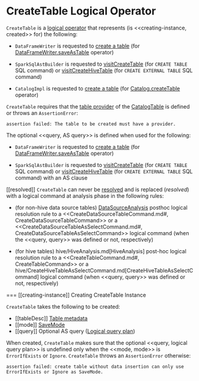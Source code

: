# CreateTable Logical Operator

`CreateTable` is a [logical operator](LogicalPlan.md) that represents (is <<creating-instance, created>> for) the following:

* `DataFrameWriter` is requested to [create a table](../DataFrameWriter.md#createTable) (for [DataFrameWriter.saveAsTable](../DataFrameWriter.md#saveAsTable) operator)

* `SparkSqlAstBuilder` is requested to [visitCreateTable](../sql/SparkSqlAstBuilder.md#visitCreateTable) (for `CREATE TABLE` SQL command) or [visitCreateHiveTable](../sql/SparkSqlAstBuilder.md#visitCreateHiveTable) (for `CREATE EXTERNAL TABLE` SQL command)

* `CatalogImpl` is requested to [create a table](../CatalogImpl.md#createTable) (for [Catalog.createTable](../Catalog.md#createTable) operator)

`CreateTable` requires that the [table provider](../CatalogTable.md#provider) of the [CatalogTable](#tableDesc) is defined or throws an `AssertionError`:

```text
assertion failed: The table to be created must have a provider.
```

The optional <<query, AS query>> is defined when used for the following:

* `DataFrameWriter` is requested to [create a table](../DataFrameWriter.md#createTable) (for [DataFrameWriter.saveAsTable](../DataFrameWriter.md#saveAsTable) operator)

* `SparkSqlAstBuilder` is requested to [visitCreateTable](../sql/SparkSqlAstBuilder.md#visitCreateTable) (for `CREATE TABLE` SQL command) or [visitCreateHiveTable](../sql/SparkSqlAstBuilder.md#visitCreateHiveTable) (for `CREATE EXTERNAL TABLE` SQL command) with an AS clause

[[resolved]]
`CreateTable` can never be [resolved](../expressions/Expression.md#resolved) and is replaced (_resolved_) with a logical command at analysis phase in the following rules:

* (for non-hive data source tables) [DataSourceAnalysis](../logical-analysis-rules/DataSourceAnalysis.md) posthoc logical resolution rule to a <<CreateDataSourceTableCommand.md#, CreateDataSourceTableCommand>> or a <<CreateDataSourceTableAsSelectCommand.md#, CreateDataSourceTableAsSelectCommand>> logical command (when the <<query, query>> was defined or not, respectively)

* (for hive tables) hive/HiveAnalysis.md[HiveAnalysis] post-hoc logical resolution rule to a <<CreateTableCommand.md#, CreateTableCommand>> or a hive/CreateHiveTableAsSelectCommand.md[CreateHiveTableAsSelectCommand] logical command (when <<query, query>> was defined or not, respectively)

=== [[creating-instance]] Creating CreateTable Instance

`CreateTable` takes the following to be created:

* [[tableDesc]] [Table metadata](../CatalogTable.md)
* [[mode]] [SaveMode](../DataFrameWriter.md#SaveMode)
* [[query]] Optional AS query ([Logical query plan](../logical-operators/LogicalPlan.md))

When created, `CreateTable` makes sure that the optional <<query, logical query plan>> is undefined only when the <<mode, mode>> is `ErrorIfExists` or `Ignore`. `CreateTable` throws an `AssertionError` otherwise:

```
assertion failed: create table without data insertion can only use ErrorIfExists or Ignore as SaveMode.
```
